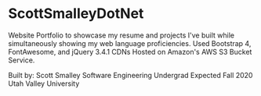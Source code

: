 # ScottSmalleyDotNet
Website Portfolio to showcase my resume and projects I've built while simultaneously showing my web language proficiencies. Used Bootstrap 4, FontAwesome, and jQuery 3.4.1 CDNs Hosted on Amazon's AWS S3 Bucket Service.

Built by: Scott Smalley Software Engineering Undergrad Expected Fall 2020 Utah Valley University
